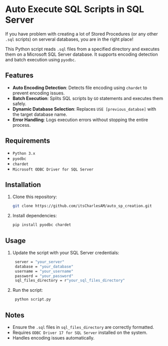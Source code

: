 # Auto Execute SQL Scripts in SQL Server

If you have problem with creating a lot of Stored Procedures (or any other `.sql` scripts) on serveral databases, you are in the right place!

This Python script reads `.sql` files from a specified directory and executes them on a Microsoft SQL Server database. It supports encoding detection and batch execution using `pyodbc`.

## Features

- **Auto Encoding Detection**: Detects file encoding using `chardet` to prevent encoding issues.
- **Batch Execution**: Splits SQL scripts by `GO` statements and executes them safely.
- **Dynamic Database Selection**: Replaces `USE [previous_databse]` with the target database name.
- **Error Handling**: Logs execution errors without stopping the entire process.

## Requirements

- `Python 3.x`
- `pyodbc`
- `chardet`
- `Microsoft ODBC Driver for SQL Server`

## Installation

1. Clone this repository:
   ```sh
   git clone https://github.com/itsCharlesAM/auto_sp_creation.git

2. Install dependencies:
   ```sh
   pip install pyodbc chardet

## Usage
1. Update the script with your SQL Server credentials:
   ```sh
    server = "your_server"
    database = "your_database"
    username = "your_username"
    password = "your_password"
    sql_files_directory = r"your_sql_files_directory"

2. Run the script:
   ```sh
    python script.py

## Notes
- Ensure the `.sql` files in `sql_files_directory` are correctly formatted.
- Requires `ODBC Driver 17 for SQL Server` installed on the system.
- Handles encoding issues automatically.
